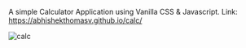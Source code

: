 A simple Calculator Application using Vanilla CSS & Javascript.
Link: https://abhishekthomasv.github.io/calc/



![calc](https://github.com/abhishekthomasv/Calc/assets/69757774/82bff1d3-ae1d-45ea-9127-5c028bbbd915)
